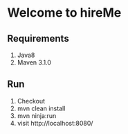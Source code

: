 # Welcome to **h**ire**M**e

## Requirements
1. Java8
2. Maven 3.1.0

## Run
1. Checkout
2. mvn clean install
3. mvn ninja:run
4. visit http://localhost:8080/
